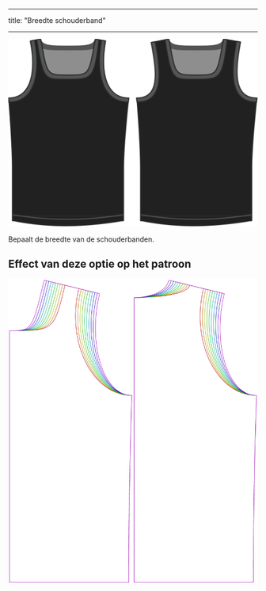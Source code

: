 - - -
title: "Breedte schouderband"
- - -

![De optie voor de breedte van de schouderband bij Aaron](./shoulderstrapwidth.svg)

Bepaalt de breedte van de schouderbanden.

## Effect van deze optie op het patroon

![Deze afbeelding toont het effect van deze optie door meerdere varianten die een andere waarde hebben voor deze optie te vervangen](aaron_shoulderstrapwidth_sample.svg "Effect van deze optie op het patroon")
